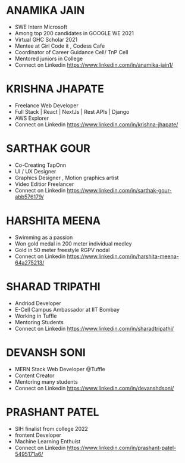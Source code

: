 



# ANAMIKA JAIN

* SWE Intern Microsoft
* Among top 200 candidates in GOOGLE WE 2021
* Virtual GHC Scholar 2021
* Mentee at Girl Code it , Codess Cafe
* Coordinator of Career Guidance Cell/ TnP Cell
* Mentored juniors in College
* Connect on Linkedin https://www.linkedin.com/in/anamika-jain1/

# KRISHNA JHAPATE

* Freelance Web Developer
* Full Stack | React | NextJs | Rest APIs | Django
* AWS Explorer
* Connect on Linkedin https://www.linkedin.com/in/krishna-jhapate/

# SARTHAK GOUR

* Co-Creating TapOnn
* UI / UX Designer
* Graphics Designer , Motion graphics artist
* Video Editior Freelancer
* Connect on Linkedin https://www.linkedin.com/in/sarthak-gour-abb576179/

# HARSHITA MEENA

* Swimming as a passion
* Won gold medal in 200 meter individual medley
* Gold in 50 meter freestyle RGPV nodal 
* Connect on Linkedin https://www.linkedin.com/in/harshita-meena-64a275213/

# SHARAD TRIPATHI

* Andriod Developer
* E-Cell Campus Ambassador at IIT Bombay
* Working in Tuffle
* Mentoring Students
* Connect on Linkedin https://www.linkedin.com/in/sharadtripathi/


# DEVANSH SONI

* MERN Stack Web Developer @Tuffle
* Content Creator
* Mentoring many students
* Connect on Linkedin https://www.linkedin.com/in/devanshdsoni/

# PRASHANT PATEL

* SIH finalist from college 2022
* frontent Developer
* Machine Learning Enthuist
* Connect on Linkedin https://www.linkedin.com/in/prashant-patel-5495171a6/
